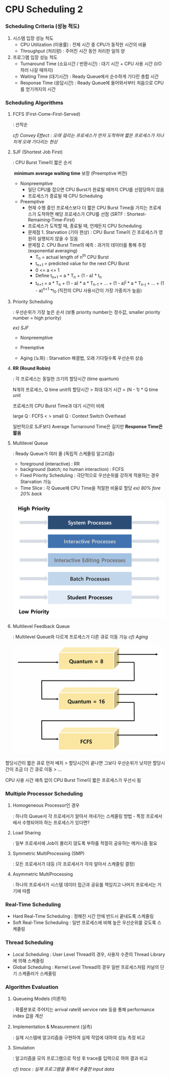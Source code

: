 #  CPU Scheduling 2



### Scheduling Criteria (성능 척도)

1. 시스템 입장 성능 척도
   - CPU Utilization (이용률) : 전체 시간 중 CPU가 동작한 시간의 비율
   - Throughput (처리량) : 주어진 시간 동안 처리한 일의 양 
2. 프로그램 입장 성능 척도
   - Turnaround Time (소요시간 / 반환시간) : 대기 시간 + CPU 사용 시간 (I/O하러 나갈 때까지)
   - Waiting Time (대기시간) : Ready Queue에서 순수하게 기다린 총합 시간
   - Response Time (응답시간) : Ready Queue에 들어와서부터 처음으로 CPU를 얻기까지의 시간



### Scheduling Algorithms

1. FCFS (First-Come-First-Served)

   : 선착순

   *cf) Convey Effect : 오래 걸리는 프로세스가 먼저 도착하여 짧은 프로세스가 지나치게 오래 기다리는 현상*

2. SJF (Shortest Job First)

   : CPU Burst Time이 짧은 순서

   ​	**minimum average waiting time** 보장 (Preemptive 버전)

   - Nonpreemptive
     - 일단 CPU를 잡으면 CPU Burst가 완료될 때까지 CPU를 선점당하지 않음
     - 프로세스가 종료될 때 CPU Scheduling
   - Preemptive
     - 현재 수행 중인 프로세스보다 더 짧은 CPU Burst Time을 가지는 프로세스가 도착하면 해당 프로세스가 CPU를 선점 (SRTF : Shortest-Remaining-Time-First)
     - 프로세스가 도착할 때, 종료될 때, 언제든지 CPU Scheduling
     - 문제점 1. Starvation (기아 현상) : CPU Burst Time이 긴 프로세스가 영원히 실행되지 않을 수 있음
     - 문제점 2. CPU Burst Time의 예측 : 과거의 데이터를 통해 추정 (exponential averaging)
       - T<sub>n</sub> = actual length of n<sup>th</sup> CPU Burst
       - t<sub>n+1</sub> = predicted value for the next CPU Burst
       - 0 <= a <= 1
       - Define t<sub>n+1</sub> = a * T<sub>n</sub> + (1 - a) * t<sub>n</sub>
       - t<sub>n+1</sub> = a * T<sub>n</sub> + (1 - a) * a * T<sub>n-1</sub> + ... + (1 - a)<sup>j</sup> * a * T<sub>n-j</sub> + ... + (1 - a)<sup>n+1</sup> *t<sub>0</sub> (직전의 CPU 사용시간이 가장 가중치가 높음)

3. Priority Scheduling

   : 우선순위가 가장 높은 순서 (보통 priority number는 정수값, smaller priority number = high priority)

      *ex) SJF*

   - Nonpreemptive

   - Preemptive
   - Aging (노화) : Starvation 해결법, 오래 기다릴수록 우선순위 상승

4. **RR (Round Robin)**

   : 각 프로세스는 동일한 크기의 할당시간 (time quantum)

   N개의 프로세스, Q time unit의 할당시간   >   최대 대기 시간 = (N - 1) * Q time unit

   프로세스의 CPU Burst Time과 대기 시간이 비례

   large Q : FCFS    <  >    small Q : Context Switch Overhead

   일반적으로 SJF보다 Average Turnaround Time은 길지만 **Response Time은 짧음**

5. Multilevel Queue

   : Ready Queue가 여러 줄 (독립적 스케줄링 알고리즘)

   - foreground (interactive) : RR
   - background (batch; no human interaction) : FCFS
   - Fixed Priority Scheduling : 극단적으로 우선순위를 강하게 적용하는 경우 Starvation 가능
   - Time Slice : 각 Queue에 CPU Time을 적절한 비율로 할당 *ex) 80% fore 20% back*

   ![5-2-1](CS.assets/5-2-1.png)

6. Multilevel Feedback Queue

    : Multilevel Queue와 다르게 프로세스가 다른 큐로 이동 가능   *cf) Aging*
   
    ![2-1-1](CS.assets/5-2-2.png)

할당시간이 짧은 큐로 먼저 배치 > 할당시간이 끝나면 그보다 우선순위가 낮지만 할당시간이 조금 더 긴 큐로 이동 > ... 

CPU 사용 시간 예측 없이 CPU Burst Time이 짧은 프로세스가 우선시 됨 



### Multiple Processor Scheduling

1. Homogeneous Processor인 경우

   : 하나의 Queue서 각 프로세서가 알아서 꺼내가는 스케줄링 방법 - 특정 프로세서에서 수행되어야 하는 프로세스가 있다면?

2. Load Sharing

   : 일부 프로세서에 Job이 몰리지 않도록 부하를 적절히 공유하는 메커니즘 필요

3. Symmetric MultiProcessing (SMP)

   : 모든 프로세서가 대등 (각 프로세서가 각자 알아서 스케줄링 결정)

4. Asymmetric MultiProcessing

   : 하나의 프로세서가 시스템 데이터 접근과 공유를 책임지고 나머지 프로세서는 거기에 따름



### Real-Time Scheduling

- Hard Real-Time Scheduling : 정해진 시간 안에 반드시 끝내도록 스케줄링
- Soft Real-Time Scheduling : 일반 프로세스에 비해 높은 우선순위를 갖도록 스케줄링



### Thread Scheduling

- Local Scheduling : User Level Thread의 경우, 사용자 수준의 Thread Library에 의해 스케줄링
- Global Scheduling : Kernel Level Thread의 경우 일반 프로세스처럼 커널의 단기 스케줄러가 스케줄링



### Algorithm Evaluation

1. Queueing Models (이론적)

   : 확률분포로 주어지는 arrival rate와 service rate 등을 통해 performance index 값을 계산

2. Implementation & Measurement (실측)

   : 실제 시스템에 알고리즘을 구현하여 실제 작업에 대하여 성능 측정 비교

3. Simulation

   : 알고리즘을 모의 프로그램으로 작성 후 trace를 입력으로 하여 결과 비교

   *cf) trace : 실제 프로그램을 통해서 추출한 input data*